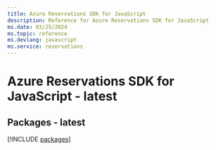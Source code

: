 ```yaml
---
title: Azure Reservations SDK for JavaScript
description: Reference for Azure Reservations SDK for JavaScript
ms.date: 03/25/2024
ms.topic: reference
ms.devlang: javascript
ms.service: reservations
---
```

# Azure Reservations SDK for JavaScript - latest
## Packages - latest
[!INCLUDE [packages](reservations-index.md)]